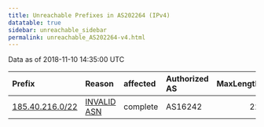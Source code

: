 ```yaml
---
title: Unreachable Prefixes in AS202264 (IPv4)
datatable: true
sidebar: unreachable_sidebar
permalink: unreachable_AS202264-v4.html
---
```


Data as of 2018-11-10 14:35:00 UTC


<div class="datatable-begin"></div>

| Prefix                                                   | Reason                                                                                                  | affected   | Authorized AS   |   MaxLength | Anchor                                         |   unreachable /24s |
|:---------------------------------------------------------|:--------------------------------------------------------------------------------------------------------|:-----------|:----------------|------------:|:-----------------------------------------------|-------------------:|
| [185.40.216.0/22](https://stat.ripe.net/185.40.216.0/22) | [INVALID ASN](https://rpki-validator.ripe.net/announcement-preview?asn=AS202264&prefix=185.40.216.0/22) | complete   | AS16242         |          22 | [RIPE](unreachable_RIPE_NCC_RPKI_Root-v4.html) |                  4 |

<div class="datatable-end"></div>